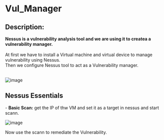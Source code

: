# Vul_Manager
<h2>Description:</h2>
<b> Nessus is a vulnerability analysis tool and we are using it to createa a vulnerability manager. </b>
<br />
<br />
At first we have to install a Virtual machine and virtual device to manage vulnerability using Nessus.
<br />
Then we configure Nessus tool to act as a Vulnerability manager.
<br />
<br />

![image](https://github.com/JOELFRANKO/Vul_Manager/assets/81144974/2b8c8058-ee59-4369-ba8d-f7db0d7526a4)

<h2>Nessus Essentials</h2>
- <b>Basic Scan:</b>
get the IP of thw VM and set it as a target in nessus and start scann.

![image](https://github.com/JOELFRANKO/Vul_Manager/assets/81144974/63d86b7e-056c-4080-be87-2c6d22b42502)

Now use the scann to remediate the Vulnerability.


